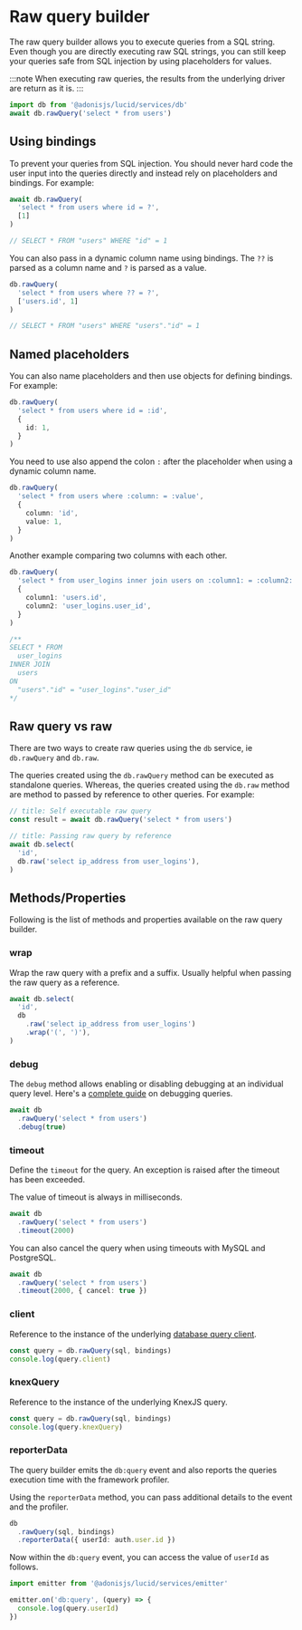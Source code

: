 # Raw query builder

The raw query builder allows you to execute queries from a SQL string. Even though you are directly executing raw SQL strings, you can still keep your queries safe from SQL injection by using placeholders for values.

:::note
When executing raw queries, the results from the underlying driver are return as it is.
:::

```ts
import db from '@adonisjs/lucid/services/db'
await db.rawQuery('select * from users')
```

## Using bindings
To prevent your queries from SQL injection. You should never hard code the user input into the queries directly and instead rely on placeholders and bindings. For example:

```ts
await db.rawQuery(
  'select * from users where id = ?',
  [1]
)

// SELECT * FROM "users" WHERE "id" = 1
```

You can also pass in a dynamic column name using bindings. The `??` is parsed as a column name and `?` is parsed as a value.

```ts
db.rawQuery(
  'select * from users where ?? = ?',
  ['users.id', 1]
)

// SELECT * FROM "users" WHERE "users"."id" = 1
```

## Named placeholders

You can also name placeholders and then use objects for defining bindings. For example:

```ts
db.rawQuery(
  'select * from users where id = :id',
  {
    id: 1,
  }
)
```

You need to use also append the colon `:` after the placeholder when using a dynamic column name.

```ts
db.rawQuery(
  'select * from users where :column: = :value',
  {
    column: 'id',
    value: 1,
  }
)
```

Another example comparing two columns with each other.

```ts
db.rawQuery(
  'select * from user_logins inner join users on :column1: = :column2:',
  {
    column1: 'users.id',
    column2: 'user_logins.user_id',
  }
)

/**
SELECT * FROM
  user_logins
INNER JOIN
  users
ON
  "users"."id" = "user_logins"."user_id"
*/
```

## Raw query vs raw
There are two ways to create raw queries using the `db` service, ie `db.rawQuery` and `db.raw`.

The queries created using the `db.rawQuery` method can be executed as standalone queries. Whereas, the queries created using the `db.raw` method are method to passed by reference to other queries. For example:

```ts
// title: Self executable raw query
const result = await db.rawQuery('select * from users')
```

```ts
// title: Passing raw query by reference
await db.select(
  'id',
  db.raw('select ip_address from user_logins'),
)
```

## Methods/Properties
Following is the list of methods and properties available on the raw query builder.

### wrap
Wrap the raw query with a prefix and a suffix. Usually helpful when passing the raw query as a reference.

```ts
await db.select(
  'id',
  db
    .raw('select ip_address from user_logins')
    .wrap('(', ')'),
)
```

### debug
The `debug` method allows enabling or disabling debugging at an individual query level. Here's a [complete guide](../guides/debugging.md) on debugging queries.

```ts
await db
  .rawQuery('select * from users')
  .debug(true)
```

### timeout
Define the `timeout` for the query. An exception is raised after the timeout has been exceeded.

The value of timeout is always in milliseconds.

```ts
await db
  .rawQuery('select * from users')
  .timeout(2000)
```

You can also cancel the query when using timeouts with MySQL and PostgreSQL.

```ts
await db
  .rawQuery('select * from users')
  .timeout(2000, { cancel: true })
```

### client
Reference to the instance of the underlying [database query client](https://github.com/adonisjs/lucid/blob/develop/src/query_client/index.ts).

```ts
const query = db.rawQuery(sql, bindings)
console.log(query.client)
```

### knexQuery
Reference to the instance of the underlying KnexJS query.

```ts
const query = db.rawQuery(sql, bindings)
console.log(query.knexQuery)
```

### reporterData
The query builder emits the `db:query` event and also reports the queries execution time with the framework profiler.

Using the `reporterData` method, you can pass additional details to the event and the profiler.

```ts
db
  .rawQuery(sql, bindings)
  .reporterData({ userId: auth.user.id })
```

Now within the `db:query` event, you can access the value of `userId` as follows.

```ts
import emitter from '@adonisjs/lucid/services/emitter'

emitter.on('db:query', (query) => {
  console.log(query.userId)
})
```
